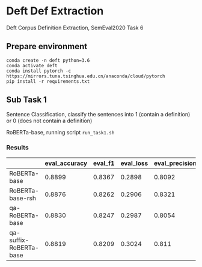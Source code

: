 # Deft Def Extraction
Deft Corpus Definition Extraction, SemEval2020 Task 6 

## Prepare environment
```
conda create -n deft python=3.6
conda activate deft
conda install pytorch -c https://mirrors.tuna.tsinghua.edu.cn/anaconda/cloud/pytorch
pip install -r requirements.txt 
```

## Sub Task 1

Sentence Classification, classify the sentences into 1 (contain a definition) or 0 (does not contain a definition)

RoBERTa-base, running script `run_task1.sh`

### Results
|                       | eval_accuracy | eval_f1 | eval_loss | eval_precision | eval_recall |
| --------------------- | ---- | ---- | ---- | ---- | ---- |
| RoBERTa-base | 0.8899 | 0.8367 | 0.2898 | 0.8092 | 0.8662 |
| RoBERTa-base-rsh | 0.8876 | 0.8262 | 0.2906 | 0.8321 | 0.8204 |
| qa-RoBERTa-base | 0.8830 | 0.8247 | 0.2987 | 0.8054 | 0.8451 |
| qa-suffix-RoBERTa-base | 0.8819 | 0.8209 | 0.3024 | 0.811 | 0.831 |